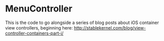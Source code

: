 MenuController
==============

This is the code to go alongside a series of blog posts about iOS container view controllers, beginning here: http://stablekernel.com/blog/view-controller-containers-part-i/
